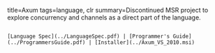 title=Axum
tags=language, clr
summary=Discontinued MSR project to explore concurrency and channels as a direct part of the language.
~~~~~~

[Language Spec](../LanguageSpec.pdf) | [Programmer's Guide](../ProgrammersGuide.pdf) | [Installer](../Axum_VS_2010.msi)
